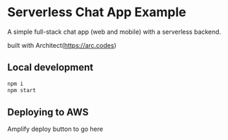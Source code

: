 # Serverless Chat App Example

A simple full-stack chat app (web and mobile) with a serverless backend.

built with Architect(https://arc.codes)

## Local development

```bash
npm i
npm start
```

## Deploying to AWS

Amplify deploy button to go here
